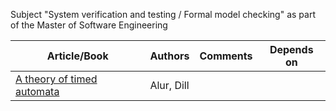 Subject "System verification and testing / Formal model checking" as part of the Master of Software Engineering

|Article/Book| Authors |  Comments | Depends on
|--|--|--|--|
| [A theory of timed automata](https://github.com/evowilliamson/model-checking-research/blob/master/A%20theory%20of%20timed%20automata.pdf) | Alur, Dill




<!--stackedit_data:
eyJoaXN0b3J5IjpbLTEyMzA5MzcwMTYsMTEwMzYwMjkwOSwtMj
c0NzM2MjY4XX0=
-->